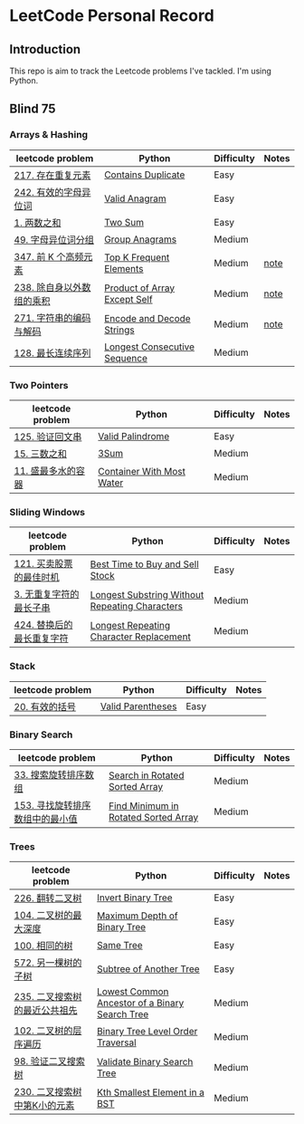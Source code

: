 # LeetCode Personal Record

## Introduction
This repo is aim to track the Leetcode problems I've tackled. I'm using Python.

## Blind 75
### Arrays & Hashing
|leetcode problem|Python|Difficulty|Notes|
|---|---|---|---
|[217. 存在重复元素](https://leetcode.cn/problems/contains-duplicate/)|[Contains Duplicate](https://github.com/chloehuang123/Leetcode-record/blob/main/Leetcode/217_Contains_Duplicate.py)|Easy
|[242. 有效的字母异位词](https://leetcode.cn/problems/valid-anagram/)|[Valid Anagram](https://github.com/chloehuang123/Leetcode-record/blob/main/Leetcode/242_Valid_Anagram.py)|Easy
|[1. 两数之和](https://leetcode.cn/problems/two-sum/)|[Two Sum](https://github.com/chloehuang123/Leetcode-record/blob/main/Leetcode/01_Two_Sum.py)|Easy
|[49. 字母异位词分组](https://leetcode.cn/problems/group-anagrams/)|[Group Anagrams](https://github.com/chloehuang123/Leetcode-record/blob/main/Leetcode/49_Group_Anagrams)|Medium
|[347. 前 K 个高频元素](https://leetcode.cn/problems/top-k-frequent-elements/)|[Top K Frequent Elements](https://github.com/chloehuang123/Leetcode-record/blob/main/Leetcode/347_Top_K_Frequent_Elements.py)|Medium|[note](https://leetcode.cn/problems/top-k-frequent-elements/solution/yi-xing-python3dai-ni-zou-jin-counterlei-by-jimmy0/)
|[238. 除自身以外数组的乘积](https://leetcode.cn/problems/product-of-array-except-self/)|[Product of Array Except Self](https://github.com/chloehuang123/Leetcode-record/blob/main/Leetcode/238_Product_of_Array_Except_Self.py)|Medium|[note](https://leetcode.cn/problems/product-of-array-except-self/solution/chu-zi-shen-yi-wai-shu-zu-de-cheng-ji-by-leetcode-/)
|[271. 字符串的编码与解码](https://leetcode.cn/problems/encode-and-decode-strings/)|[Encode and Decode Strings](https://github.com/chloehuang123/Leetcode-record/blob/main/Leetcode/271_Encode_and_Decode_Strings.py)|Medium|[note](https://www.youtube.com/watch?v=B1k_sxOSgv8)
|[128. 最长连续序列](https://leetcode.cn/problems/longest-consecutive-sequence/)|[Longest Consecutive Sequence](https://github.com/chloehuang123/Leetcode-record/blob/main/Leetcode/128_Longest_Consecutive_Sequence.py)|Medium|

### Two Pointers
|leetcode problem|Python|Difficulty|Notes|
|---|---|---|---
|[125. 验证回文串](https://leetcode.cn/problems/valid-palindrome/)|[Valid Palindrome](https://github.com/chloehuang123/Leetcode-record/blob/main/Leetcode/125_Valid_Palindrome.py)|Easy
|[15. 三数之和](https://leetcode.cn/problems/3sum/)|[3Sum](https://github.com/chloehuang123/Leetcode-record/blob/main/Leetcode/15_3Sum.py)|Medium
|[11. 盛最多水的容器](https://leetcode.cn/problems/container-with-most-water/)|[Container With Most Water](https://github.com/chloehuang123/Leetcode-record/blob/main/Leetcode/11_Container_With_Most_Water.py)|Medium

### Sliding Windows
|leetcode problem|Python|Difficulty|Notes|
|---|---|---|---
|[121. 买卖股票的最佳时机](https://leetcode.cn/problems/best-time-to-buy-and-sell-stock/)|[Best Time to Buy and Sell Stock](https://github.com/chloehuang123/Leetcode-record/blob/main/Leetcode/121_Best_Time_to_Buy_and_Sell_Stock.py)|Easy
|[3. 无重复字符的最长子串](https://leetcode.cn/problems/longest-substring-without-repeating-characters/)|[Longest Substring Without Repeating Characters](https://github.com/chloehuang123/Leetcode-record/blob/main/Leetcode/3_Longest_Substring_Without_Repeating_Characters.py)|Medium
|[424. 替换后的最长重复字符](https://leetcode.cn/problems/longest-repeating-character-replacement/)|[Longest Repeating Character Replacement](https://github.com/chloehuang123/Leetcode-record/blob/main/Leetcode/424_Longest_Repeating_Character_Replacement.py)|Medium

### Stack
|leetcode problem|Python|Difficulty|Notes|
|---|---|---|---
|[20. 有效的括号](https://leetcode.cn/problems/valid-parentheses/)|[Valid Parentheses](https://github.com/chloehuang123/Leetcode-record/blob/main/Leetcode/20_Valid_Parentheses.py)|Easy


### Binary Search
|leetcode problem|Python|Difficulty|Notes|
|---|---|---|---
|[33. 搜索旋转排序数组](https://leetcode.cn/problems/search-in-rotated-sorted-array/)|[Search in Rotated Sorted Array](https://github.com/chloehuang123/Leetcode-record/blob/main/Leetcode/33_Search_in_Rotated_Sorted_Array.py)|Medium
|[153. 寻找旋转排序数组中的最小值](https://leetcode.cn/problems/find-minimum-in-rotated-sorted-array/)|[Find Minimum in Rotated Sorted Array](https://github.com/chloehuang123/Leetcode-record/blob/main/Leetcode/153_Find_Minimum_in_Rotated_Sorted_Array.py)|Medium

### Trees
|leetcode problem|Python|Difficulty|Notes|
|---|---|---|---
|[226. 翻转二叉树](https://leetcode.cn/problems/invert-binary-tree/)|[Invert Binary Tree](https://github.com/chloehuang123/Leetcode-record/blob/main/Leetcode/226_Invert_Binary_Tree.py)|Easy
|[104. 二叉树的最大深度](https://leetcode.cn/problems/maximum-depth-of-binary-tree/)|[Maximum Depth of Binary Tree](https://github.com/chloehuang123/Leetcode-record/blob/main/Leetcode/104_Maximum_Depth_of_Binary_Tree.py)|Easy
|[100. 相同的树](https://leetcode.cn/problems/same-tree/)|[Same Tree](https://github.com/chloehuang123/Leetcode-record/blob/main/Leetcode/100_Same_Tree.py)|Easy
|[572. 另一棵树的子树](https://leetcode.cn/problems/subtree-of-another-tree/)|[Subtree of Another Tree]()|Easy
|[235. 二叉搜索树的最近公共祖先](https://leetcode.cn/problems/lowest-common-ancestor-of-a-binary-search-tree/)|[Lowest Common Ancestor of a Binary Search Tree](https://github.com/chloehuang123/Leetcode-record/blob/main/Leetcode/235_Lowest_Common_Ancestor_of_a_Binary_Search_Tree.py)|Medium
|[102. 二叉树的层序遍历](https://leetcode.cn/problems/binary-tree-level-order-traversal/)|[Binary Tree Level Order Traversal](https://github.com/chloehuang123/Leetcode-record/blob/main/Leetcode/102_Binary_Tree_Level_Order_Traversal.py)|Medium
|[98. 验证二叉搜索树](https://leetcode.cn/problems/validate-binary-search-tree/)|[Validate Binary Search Tree]()|Medium
|[230. 二叉搜索树中第K小的元素](https://leetcode.cn/problems/kth-smallest-element-in-a-bst/)|[Kth Smallest Element in a BST]()|Medium
